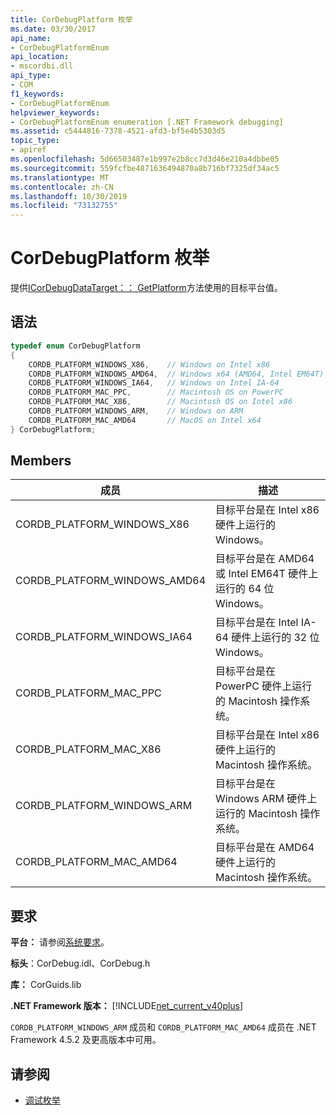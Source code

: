 ```yaml
---
title: CorDebugPlatform 枚举
ms.date: 03/30/2017
api_name:
- CorDebugPlatformEnum
api_location:
- mscordbi.dll
api_type:
- COM
f1_keywords:
- CorDebugPlatformEnum
helpviewer_keywords:
- CorDebugPlatformEnum enumeration [.NET Framework debugging]
ms.assetid: c5444816-7378-4521-afd3-bf5e4b5303d5
topic_type:
- apiref
ms.openlocfilehash: 5d66503487e1b997e2b8cc7d3d46e210a4dbbe05
ms.sourcegitcommit: 559fcfbe4871636494870a8b716bf7325df34ac5
ms.translationtype: MT
ms.contentlocale: zh-CN
ms.lasthandoff: 10/30/2019
ms.locfileid: "73132755"
---
```

# <a name="cordebugplatform-enumeration"></a>CorDebugPlatform 枚举
提供[ICorDebugDataTarget：： GetPlatform](../../../../docs/framework/unmanaged-api/debugging/icordebugdatatarget-getplatform-method.md)方法使用的目标平台值。  
  
## <a name="syntax"></a>语法  
  
```cpp  
typedef enum CorDebugPlatform  
{  
    CORDB_PLATFORM_WINDOWS_X86,    // Windows on Intel x86  
    CORDB_PLATFORM_WINDOWS_AMD64,  // Windows x64 (AMD64, Intel EM64T)  
    CORDB_PLATFORM_WINDOWS_IA64,   // Windows on Intel IA-64  
    CORDB_PLATFORM_MAC_PPC,        // Macintosh OS on PowerPC  
    CORDB_PLATFORM_MAC_X86,        // Macintosh OS on Intel x86  
    CORDB_PLATFORM_WINDOWS_ARM,    // Windows on ARM  
    CORDB_PLATFORM_MAC_AMD64       // MacOS on Intel x64  
} CorDebugPlatform;  
```  
  
## <a name="members"></a>Members  
  
|成员|描述|  
|------------|-----------------|  
|CORDB_PLATFORM_WINDOWS_X86|目标平台是在 Intel x86 硬件上运行的 Windows。|  
|CORDB_PLATFORM_WINDOWS_AMD64|目标平台是在 AMD64 或 Intel EM64T 硬件上运行的 64 位 Windows。|  
|CORDB_PLATFORM_WINDOWS_IA64|目标平台是在 Intel IA-64 硬件上运行的 32 位 Windows。|  
|CORDB_PLATFORM_MAC_PPC|目标平台是在 PowerPC 硬件上运行的 Macintosh 操作系统。|  
|CORDB_PLATFORM_MAC_X86|目标平台是在 Intel x86 硬件上运行的 Macintosh 操作系统。|  
|CORDB_PLATFORM_WINDOWS_ARM|目标平台是在 Windows ARM 硬件上运行的 Macintosh 操作系统。|  
|CORDB_PLATFORM_MAC_AMD64|目标平台是在 AMD64 硬件上运行的 Macintosh 操作系统。|  
  
## <a name="requirements"></a>要求  
 **平台：** 请参阅[系统要求](../../../../docs/framework/get-started/system-requirements.md)。  
  
 **标头**：CorDebug.idl、CorDebug.h  
  
 **库：** CorGuids.lib  
  
 **.NET Framework 版本：** [!INCLUDE[net_current_v40plus](../../../../includes/net-current-v40plus-md.md)]  
  
 `CORDB_PLATFORM_WINDOWS_ARM` 成员和 `CORDB_PLATFORM_MAC_AMD64` 成员在 .NET Framework 4.5.2 及更高版本中可用。  
  
## <a name="see-also"></a>请参阅

- [调试枚举](../../../../docs/framework/unmanaged-api/debugging/debugging-enumerations.md)
